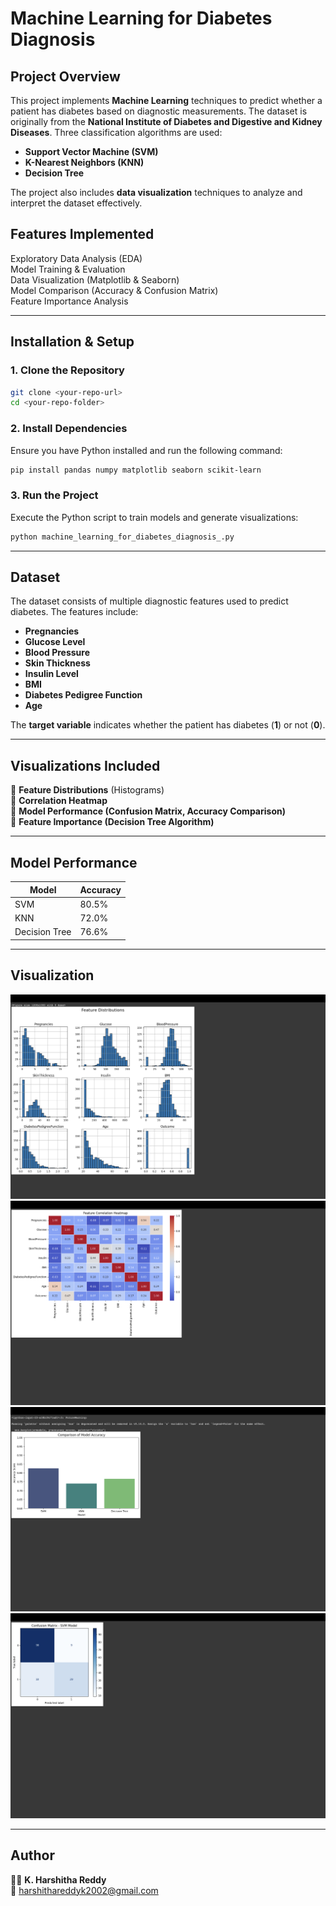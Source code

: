 # Machine Learning for Diabetes Diagnosis

## Project Overview
This project implements **Machine Learning** techniques to predict whether a patient has diabetes based on diagnostic measurements. The dataset is originally from the **National Institute of Diabetes and Digestive and Kidney Diseases**. Three classification algorithms are used:

- **Support Vector Machine (SVM)**
- **K-Nearest Neighbors (KNN)**
- **Decision Tree**

The project also includes **data visualization** techniques to analyze and interpret the dataset effectively.

## Features Implemented
Exploratory Data Analysis (EDA)  
Model Training & Evaluation  
Data Visualization (Matplotlib & Seaborn)  
Model Comparison (Accuracy & Confusion Matrix)  
Feature Importance Analysis  

---

## Installation & Setup

### 1. Clone the Repository
```sh
git clone <your-repo-url>
cd <your-repo-folder>
```

### 2. Install Dependencies
Ensure you have Python installed and run the following command:
```sh
pip install pandas numpy matplotlib seaborn scikit-learn
```

### 3. Run the Project
Execute the Python script to train models and generate visualizations:
```sh
python machine_learning_for_diabetes_diagnosis_.py
```

---

## Dataset
The dataset consists of multiple diagnostic features used to predict diabetes. The features include:
- **Pregnancies**
- **Glucose Level**
- **Blood Pressure**
- **Skin Thickness**
- **Insulin Level**
- **BMI**
- **Diabetes Pedigree Function**
- **Age**

The **target variable** indicates whether the patient has diabetes (**1**) or not (**0**).

---

## Visualizations Included
🔹 **Feature Distributions** (Histograms)  
🔹 **Correlation Heatmap**  
🔹 **Model Performance (Confusion Matrix, Accuracy Comparison)**  
🔹 **Feature Importance (Decision Tree Algorithm)**  

---

## Model Performance
| Model | Accuracy |
|--------|----------|
| SVM | 80.5% |
| KNN | 72.0% |
| Decision Tree | 76.6% |

---
## Visualization
![EDA](EDA.jpg)
![C_HEATMAP](Correlation_Heatmap.png)
![Comparison Bar Graph](Comparison_bargraph.png)
![SVM](SVM_Confusionmatrix.png)

---

## Author
👩‍💻 **K. Harshitha Reddy**  
📧 harshithareddyk2002@gmail.com  
  



